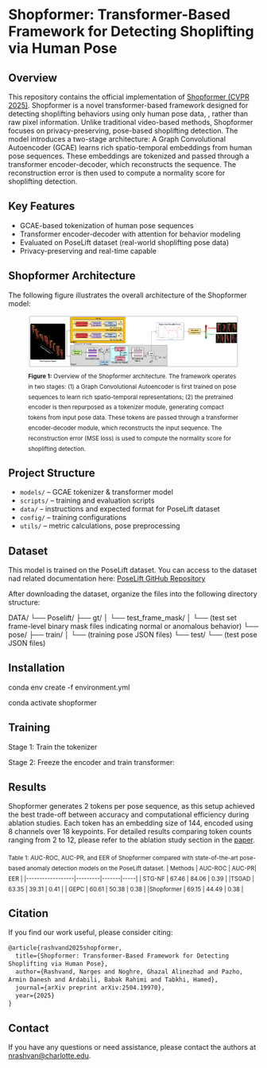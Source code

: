 # Shopformer: Transformer-Based Framework for Detecting Shoplifting via Human Pose
## Overview

This repository contains the official implementation of [Shopformer (CVPR 2025)](https://arxiv.org/abs/2504.19970). Shopformer is a novel transformer-based framework designed for detecting shoplifting behaviors using only human pose data, , rather than raw pixel information. Unlike traditional video-based methods, Shopformer focuses on privacy-preserving, pose-based shoplifting detection. The model introduces a two-stage architecture: A Graph Convolutional Autoencoder (GCAE) learns rich spatio-temporal embeddings from human pose sequences. These embeddings are tokenized and passed through a transformer encoder-decoder, which reconstructs the sequence. The reconstruction error is then used to compute a normality score for shoplifting detection.

## Key Features

- GCAE-based tokenization of human pose sequences
- Transformer encoder-decoder with attention for behavior modeling
- Evaluated on PoseLift dataset (real-world shoplifting pose data)
- Privacy-preserving and real-time capable
  
## Shopformer Architecture
The following figure illustrates the overall architecture of the Shopformer model:
<figure>
  <img src="Images/Shopformer.png" alt="Shopformer Architecture" width="1300"/>
  <figcaption><sub><b>Figure 1:</b> Overview of the Shopformer architecture. The framework operates in two stages: (1) a Graph Convolutional Autoencoder is first trained on pose sequences to learn rich spatio-temporal representations; (2) the pretrained encoder is then repurposed as a tokenizer module, generating compact tokens from input pose data. These tokens are passed through a transformer encoder-decoder module, which reconstructs the input sequence. The reconstruction error (MSE loss) is used to compute the normality score for shoplifting detection.</figcaption>
  </sub></figure>


  ## Project Structure

- `models/` – GCAE tokenizer & transformer model
- `scripts/` – training and evaluation scripts
- `data/` – instructions and expected format for PoseLift dataset
- `config/` – training configurations
- `utils/` – metric calculations, pose preprocessing

## Dataset
This model is trained on the PoseLift dataset. You can access to the dataset nad related documentation here: 
 [PoseLift GitHub Repository](https://github.com/TeCSAR-UNCC/PoseLift)

 After downloading the dataset, organize the files into the following directory structure: 
 
 DATA/
└── Poselift/
    ├── gt/
    │   └── test_frame_mask/
    │       └── (test set frame-level binary mask files indicating normal or anomalous behavior)
    └── pose/
        ├── train/
        │   └── (training pose JSON files)
        └── test/
            └── (test pose JSON files)

## Installation
conda env create -f environment.yml

conda activate shopformer

 ## Training
Stage 1: Train the tokenizer 


Stage 2: Freeze the encoder and train transformer:


## Results
Shopformer generates 2 tokens per pose sequence, as this setup achieved the best trade-off between accuracy and computational efficiency during ablation studies. Each token has an embedding size of 144, encoded using 8 channels over 18 keypoints. For detailed results comparing token counts ranging from 2 to 12, please refer to the ablation study section in the [paper](https://arxiv.org/abs/2504.19970).



<sub> Table 1: AUC-ROC, AUC-PR, and EER of Shopformer compared with state-of-the-art pose-based anomaly detection models on the PoseLift dataset.
| Methods          | AUC-ROC | AUC-PR| EER |
|------------------|---------|-------|-----|
| STG-NF         |    67.46   | 84.06        | 0.39   |
|TSGAD           |   63.35    |  39.31       | 0.41    |
| GEPC          |   60.61    |  50.38       | 0.38  |
|Shopformer    |  69.15  | 44.49 | 0.38 |



## Citation
If you find our work useful, please consider citing: 

```bibetex
@article{rashvand2025shopformer,
  title={Shopformer: Transformer-Based Framework for Detecting Shoplifting via Human Pose},
  author={Rashvand, Narges and Noghre, Ghazal Alinezhad and Pazho, Armin Danesh and Ardabili, Babak Rahimi and Tabkhi, Hamed},
  journal={arXiv preprint arXiv:2504.19970},
  year={2025}
}
```

## Contact
If you have any questions or need assistance, please contact the authors at nrashvan@charlotte.edu.
